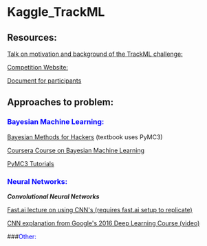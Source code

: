 # Kaggle_TrackML

## Resources:

[Talk on motivation and background of the TrackML challenge:](https://mediastream.cern.ch/MediaArchive/Video/Public2/weblecture-player/index.html?year=2018&lecture=702054&ftime=00:02:38#)

[Competition Website:](https://sites.google.com/site/trackmlparticle/)

[Document for participants](https://kaggle2.blob.core.windows.net/forum-message-attachments/321278/9331/trackml-participant-document-particle-v1.0.pdf)

## Approaches to problem:

### <font color="blue">Bayesian Machine Learning:</font>

[Bayesian Methods for Hackers](https://github.com/CamDavidsonPilon/Probabilistic-Programming-and-Bayesian-Methods-for-Hackers) (textbook uses PyMC3)

[Coursera Course on Bayesian Machine Learning](https://www.coursera.org/learn/bayesian-methods-in-machine-learning/home/welcome)

[PyMC3 Tutorials](http://docs.pymc.io/examples.html)


### <font color="blue">Neural Networks:</font>

***Convolutional Neural Networks***

[Fast.ai lecture on using CNN's (requires fast.ai setup to replicate)](http://course.fast.ai/lessons/lesson2.html)

[CNN explanation from Google's 2016 Deep Learning Course (video)](https://www.youtube.com/watch?v=jajksuQW4mc)

###<font color="blue">Other:</font>

